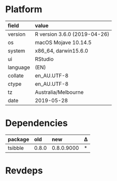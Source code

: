 # Platform

|field    |value                        |
|:--------|:----------------------------|
|version  |R version 3.6.0 (2019-04-26) |
|os       |macOS Mojave 10.14.5         |
|system   |x86_64, darwin15.6.0         |
|ui       |RStudio                      |
|language |(EN)                         |
|collate  |en_AU.UTF-8                  |
|ctype    |en_AU.UTF-8                  |
|tz       |Australia/Melbourne          |
|date     |2019-05-28                   |

# Dependencies

|package |old   |new        |Δ  |
|:-------|:-----|:----------|:--|
|tsibble |0.8.0 |0.8.0.9000 |*  |

# Revdeps

